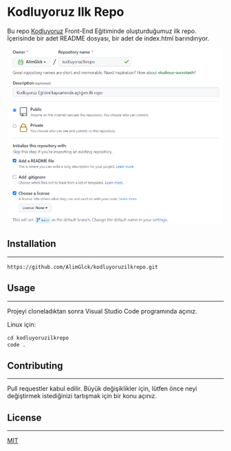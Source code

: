 # Kodluyoruz Ilk Repo
Bu repo [Kodluyoruz](https://www.kodluyoruz.org/) Front-End Eğitiminde oluşturduğumuz ilk repo. İçerisinde bir adet README dosyası, bir adet de index.html barındırıyor.

<img src="img/Adsız.png" width="500">

## Installation
------------------------

```
https://github.com/AlimGlck/kodluyoruzilkrepo.git
```

## Usage
------------------------
Projeyi cloneladıktan sonra Visual Studio Code programında açınız.

Linux için:
```
cd kodluyoruzilkrepo
code .
```
## Contributing
------------------------
Pull requestler kabul edilir. Büyük değişiklikler için, lütfen önce neyi değiştirmek istediğinizi tartışmak için bir konu açınız.

## License
------------------------
[MIT](https://choosealicense.com/licenses/mit/)
